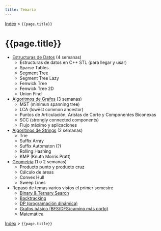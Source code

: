 ```yaml
---
title: Temario
---
```


[Index](index) > ```{{page.title}}```

# {{page.title}}

- [Estructuras de Datos](resources/data_structures) (4 semanas)
    - Estructuras de datos en C++ STL (para llegar y usar)
    - Sparse Tables
    - Segment Tree
    - Segment Tree Lazy
    - Fenwick Tree
    - Fenwick Tree 2D
    - Union Find
- [Algoritmos de Grafos](resources/graphs) (3 semanas)
    - MST (minimun spanning tree)
    - LCA (lowest common ancestor)
    - Puntos de Articulación, Aristas de Corte y Componentes Biconexas
    - SCC (strongly connected components)    
    - Flujo máximo y aplicaciones
- [Algoritmos de Strings](resources/strings) (2 semanas)
    - Trie
    - Suffix Array
    - Suffix Automaton (?)
    - Rolling Hashing
    - KMP (Knuth Morris Pratt)
- [Geometría](resources/geometry) (1 o 2 semanas)
    - Producto punto y producto cruz
    - Cálculo de áreas
    - Convex Hull
    - Sweep Lines
- Repaso de temas varios vistos el primer semestre
    - [Binary & Ternary Search](resources/search)
    - [Backtracking](resources/backtracking)
    - [DP (programación dinámica)](resources/dp)
    - [Grafos básico (BFS/DFS/camino más corto)](resources/graphs)
    - [Matemática](resources/math)

[Index](index) > ```{{page.title}}```
